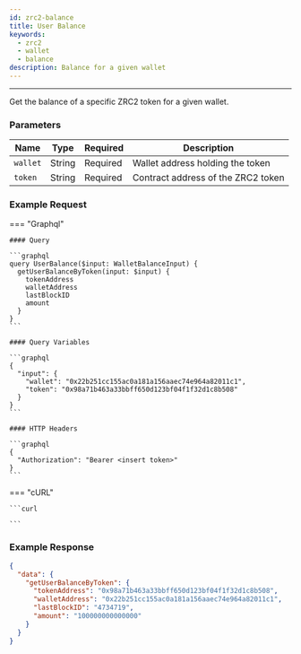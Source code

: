 ```yaml
---
id: zrc2-balance
title: User Balance
keywords:
  - zrc2
  - wallet
  - balance
description: Balance for a given wallet
---
```


---

Get the balance of a specific ZRC2 token for a given wallet.

### Parameters

| Name     | Type   | Required | Description                        |
| -------- | ------ | -------- | ---------------------------------- |
| `wallet` | String | Required | Wallet address holding the token   |
| `token`  | String | Required | Contract address of the ZRC2 token |

### Example Request

=== "Graphql"

    #### Query

    ```graphql
    query UserBalance($input: WalletBalanceInput) {
      getUserBalanceByToken(input: $input) {
        tokenAddress
        walletAddress
        lastBlockID
        amount
      }
    }
    ```

    #### Query Variables

    ```graphql
    {
      "input": {
        "wallet": "0x22b251cc155ac0a181a156aaec74e964a82011c1",
        "token": "0x98a71b463a33bbff650d123bf04f1f32d1c8b508"
      }
    }
    ```

    #### HTTP Headers

    ```graphql
    {
      "Authorization": "Bearer <insert token>"
    }
    ```

=== "cURL"

    ```curl

    ```

### Example Response

```json
{
  "data": {
    "getUserBalanceByToken": {
      "tokenAddress": "0x98a71b463a33bbff650d123bf04f1f32d1c8b508",
      "walletAddress": "0x22b251cc155ac0a181a156aaec74e964a82011c1",
      "lastBlockID": "4734719",
      "amount": "100000000000000"
    }
  }
}
```
